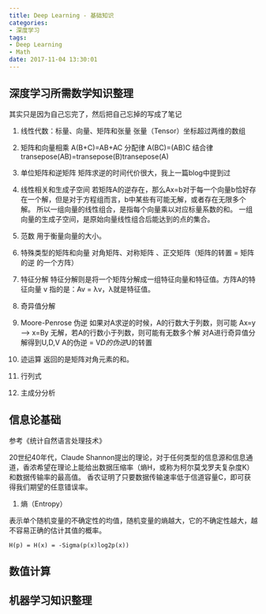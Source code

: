 ```yaml
---
title: Deep Learning - 基础知识
categories:
- 深度学习
tags:
- Deep Learning
- Math
date: 2017-11-04 13:30:01
---
```


##  深度学习所需数学知识整理
其实只是因为自己忘完了，然后把自己忘掉的写成了笔记

1. 线性代数：标量、向量、矩阵和张量
张量（Tensor）坐标超过两维的数组

2. 矩阵和向量相乘
A(B+C)=AB+AC  分配律
A(BC)=(AB)C   结合律
transepose(AB)=transepose(B)transepose(A)

3. 单位矩阵和逆矩阵
矩阵求逆的时间代价很大，我上一篇blog中提到过

4. 线性相关和生成子空间
若矩阵A的逆存在，那么Ax=b对于每一个向量b恰好存在一个解，但是对于方程组而言，b中某些有可能无解，或者存在无限多个解。
所以一组向量的线性组合，是指每个向量乘以对应标量系数的和。
一组向量的生成子空间，是原始向量线性组合后能达到的点的集合。

5. 范数
用于衡量向量的大小。

6. 特殊类型的矩阵和向量
对角矩阵、对称矩阵 、正交矩阵（矩阵的转置 = 矩阵的逆 的一个方阵）

7. 特征分解
特征分解则是将一个矩阵分解成一组特征向量和特征值。方阵A的特征向量 v 指的是：Av = λv，λ就是特征值。

8. 奇异值分解

9. Moore-Penrose 伪逆
如果对A求逆的时候，A的行数大于列数，则可能 Ax=y --> x=By 无解，若A的行数小于列数，则可能有无数多个解
对A进行奇异值分解得到U,D,V
A的伪逆 = V*D的伪逆*U的转置

10. 迹运算
返回的是矩阵对角元素的和。

11. 行列式

12. 主成分分析

##  信息论基础

  参考《统计自然语言处理技术》

  20世纪40年代，Claude Shannon提出的理论，对于任何类型的信息源和信息通道，香浓希望在理论上能给出数据压缩率（熵H，或称为柯尔莫戈罗夫复杂度K）和数据传输率的最高值。
  香农证明了只要数据传输速率低于信道容量C，即可获得我们期望的任意错误率。

1. 熵（Entropy）

  表示单个随机变量的不确定性的均值，随机变量的熵越大，它的不确定性越大，越不容易正确的估计其值的概率。

    H(p) = H(x) = -Sigma(p(x)log2p(x))

## 数值计算

## 机器学习知识整理


<!--more-->
